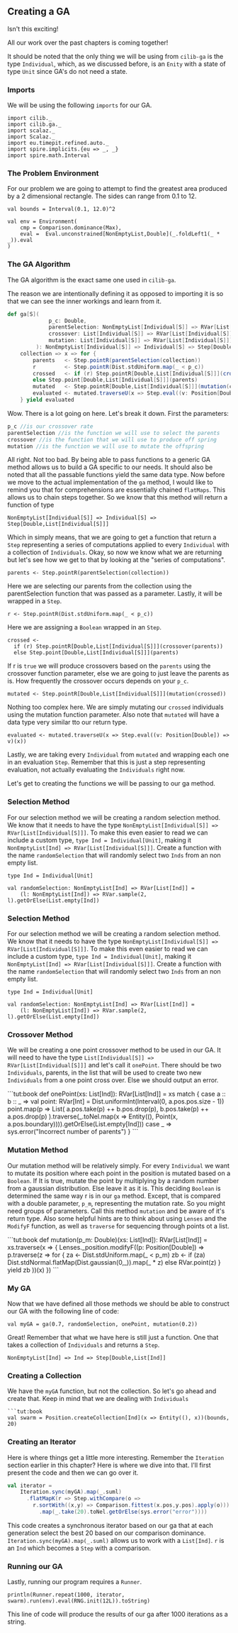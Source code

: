 ## Creating a GA

Isn't this exciting!

All our work over the past chapters is coming together!

It should be noted that the only thing we will be using from
`cilib-ga` is the type `Individual`, which, as we discussed before, is
an `Enity` with a state of type `Unit` since GA's do not need a state.

### Imports

We will be using the following `imports` for our GA.

```tut:book:silent
import cilib._
import cilib.ga._
import scalaz._
import Scalaz._
import eu.timepit.refined.auto._
import spire.implicits.{eu => _, _}
import spire.math.Interval
```

### The Problem Environment

For our problem we are going to attempt to find the greatest area
produced by a 2 dimensional rectangle. The sides can range from 0.1
to 12.

```tut:book
val bounds = Interval(0.1, 12.0)^2

val env = Environment(
    cmp = Comparison.dominance(Max),
    eval =  Eval.unconstrained[NonEmptyList,Double](_.foldLeft1(_ * _)).eval
)
```

### The GA Algorithm

The GA algorithm is the exact same one used in `cilib-ga`.

The reason we are intentionally defining it as opposed to importing it
is so that we can see the inner workings and learn from it.

```scala
def ga[S](
             p_c: Double,
             parentSelection: NonEmptyList[Individual[S]] => RVar[List[Individual[S]]],
             crossover: List[Individual[S]] => RVar[List[Individual[S]]],
             mutation: List[Individual[S]] => RVar[List[Individual[S]]]
         ): NonEmptyList[Individual[S]] => Individual[S] => Step[Double,List[Individual[S]]] =
    collection => x => for {
        parents   <- Step.pointR(parentSelection(collection))
        r         <- Step.pointR(Dist.stdUniform.map(_ < p_c))
        crossed   <- if (r) Step.pointR[Double,List[Individual[S]]](crossover(parents))
        else Step.point[Double,List[Individual[S]]](parents)
        mutated   <- Step.pointR[Double,List[Individual[S]]](mutation(crossed))
        evaluated <- mutated.traverseU(x => Step.eval((v: Position[Double]) => v)(x))
    } yield evaluated
```

Wow. There is a lot going on here.
Let's break it down.
First the parameters:

```scala
p_c //is our crossover rate
parentSelection //is the function we will use to select the parents
crossover //is the function that we will use to produce off spring
mutation //is the function we will use to mutate the offspring
```

All right. Not too bad. By being able to pass functions to a generic
GA method allows us to build a GA specific to our needs. It should
also be noted that all the passable functions yield the same data
type. Now before we move to the actual implementation of the `ga`
method, I would like to remind you that for comprehensions are
essentially chained `flatMaps`. This allows us to chain steps
together. So we know that this method will return a function of type

`NonEmptyList[Individual[S]] => Individual[S] => Step[Double,List[Individual[S]]]`

Which in simply means, that we are going to get a function that return
a `Step` representing a series of computations applied to every
`Individual` with a collection of `Individuals`. Okay, so now we know
what we are returning but let's see how we get to that by looking at
the "series of computations".

`parents <- Step.pointR(parentSelection(collection))`

Here we are selecting our parents from the collection using the
parentSelection function that was passed as a parameter. Lastly, it
will be wrapped in a `Step`.

`r <- Step.pointR(Dist.stdUniform.map(_ < p_c))`

Here we are assigning a `Boolean` wrapped in an `Step`.

```
crossed <-
  if (r) Step.pointR[Double,List[Individual[S]]](crossover(parents))
  else Step.point[Double,List[Individual[S]]](parents)
```

If r is `true` we will produce crossovers based on the `parents` using
the crossover function parameter, else we are going to just leave the
parents as is. How frequently the crossover occurs depends on your
`p_c`.

`mutated <- Step.pointR[Double,List[Individual[S]]](mutation(crossed))`

Nothing too complex here. We are simply mutating our ``crossed``
individuals using the mutation function parameter. Also note that
``mutated`` will have a data type very similar tto our return type.

`evaluated <- mutated.traverseU(x => Step.eval((v: Position[Double]) => v)(x))`

Lastly, we are taking every `Individual` from `mutated` and wrapping
each one in an evaluation `Step`. Remember that this is just a step
representing evaluation, not actually evaluating the `Individuals`
right now.

Let's get to creating the functions we will be passing to our ga method.

### Selection Method

For our selection method we will be creating a random selection
method. We know that it needs to have the type
`NonEmptyList[Individual[S]] => RVar[List[Individual[S]]]`. To make
this even easier to read we can include a custom type, `type Ind =
Individual[Unit]`, making it `NonEmptyList[Ind] =>
RVar[List[Individual[S]]]`. Create a function with the name
`randomSelection` that will randomly select two `Inds` from an non
empty list.

<div class="solution">

```tut:book:silent
type Ind = Individual[Unit]
```
```tut:book
val randomSelection: NonEmptyList[Ind] => RVar[List[Ind]] =
    (l: NonEmptyList[Ind]) => RVar.sample(2, l).getOrElse(List.empty[Ind])
```
</div>

### Selection Method

For our selection method we will be creating a random selection
method. We know that it needs to have the type
`NonEmptyList[Individual[S]] => RVar[List[Individual[S]]]`. To make
this even easier to read we can include a custom type, `type Ind =
Individual[Unit]`, making it `NonEmptyList[Ind] =>
RVar[List[Individual[S]]]`. Create a function with the name
`randomSelection` that will randomly select two `Inds` from an non
empty list.

<div class="solution">

```tut:book:silent
type Ind = Individual[Unit]
```
```tut:book
val randomSelection: NonEmptyList[Ind] => RVar[List[Ind]] =
    (l: NonEmptyList[Ind]) => RVar.sample(2, l).getOrElse(List.empty[Ind])
```
</div>

### Crossover Method

We will be creating a one point crossover method to be used in our GA.
It will need to have the type `List[Individual[S]] =>
RVar[List[Individual[S]]]` and let's call it `onePoint`. There should
be two `Individuals`, parents, in the list that will be used to create
two new `Individuals` from a one point cross over. Else we should
output an error.

<div class="solution">
```tut:book
def onePoint(xs: List[Ind]): RVar[List[Ind]] =
    xs match {
        case a :: b :: _ =>
            val point: RVar[Int] = Dist.uniformInt(Interval(0, a.pos.pos.size - 1))
            point.map(p => List(
                a.pos.take(p) ++ b.pos.drop(p),
                b.pos.take(p) ++ a.pos.drop(p)
            ).traverse(_.toNel.map(x => Entity((), Point(x, a.pos.boundary)))).getOrElse(List.empty[Ind]))
        case _ => sys.error("Incorrect number of parents")
    }
```
</div>

### Mutation Method

Our mutation method will be relatively simply. For every `Individual`
we want to mutate its position where each point in the position is
mutated based on a `Boolean`. If It is true, mutate the point by
multiplying by a random number from a gaussian distribution. Else
leave it as it is. This deciding `Boolean` is determined the same way
r is in our `ga` method. Except, that is compared with a double
parameter, `p_m`, representing the mutation rate. So you might need
groups of parameters. Call this method `mutation` and be aware of
it's return type. Also some helpful hints are to think about using
`Lenses` and the `ModifyF` function, as well as `traverse` for
sequencing through points ot a list.

<div class="solution">
```tut:book
def mutation(p_m: Double)(xs: List[Ind]): RVar[List[Ind]] =
    xs.traverse(x => {
        Lenses._position.modifyF((p: Position[Double]) => p.traverse(z => for {
            za <- Dist.stdUniform.map(_ < p_m)
            zb <- if (za) Dist.stdNormal.flatMap(Dist.gaussian(0,_)).map(_ * z) else RVar.point(z)
        } yield zb
        ))(x)
    })
```
</div>

### My GA

Now that we have defined all those methods we should be able to
construct our GA with the following line of code:

`val myGA = ga(0.7, randomSelection, onePoint, mutation(0.2))`

Great! Remember that what we have here is still just a function. One
that takes a collection of `Individuals` and returns a `Step`.

`NonEmptyList[Ind] => Ind => Step[Double,List[Ind]]`

### Creating a Collection

We have the `myGA` function, but not the collection. So let's go ahead and
create that. Keep in mind that we are dealing with `Individuals`

```tut:book:invisible
```tut:book
val swarm = Position.createCollection[Ind](x => Entity((), x))(bounds, 20)
```

### Creating an Iterator

Here is where things get a little more interesting. Remember the
`Iteration` section earlier in this chapter? Here is where we dive
into that. I'll first present the code and then we can go over it.

```scala
val iterator =
    Iteration.sync(myGA).map(_.suml)
      .flatMapK(r => Step.withCompare(o =>
        r.sortWith((x,y) => Comparison.fittest(x.pos,y.pos).apply(o)))
          .map(_.take(20).toNel.getOrElse(sys.error("error"))))
```

This code creates a synchronous iterator based on our ga that at each
generation select the best 20 based on our comparison dominance.
`Iteration.sync(myGA).map(_.suml)` allows us to work with a
`List[Ind]`. `r` is an `Ind` which becomes a `Step` with a
comparison.

### Running our GA

Lastly, running our program requires a `Runner`.

`println(Runner.repeat(1000, iterator, swarm).run(env).eval(RNG.init(12L)).toString)`

This line of code will produce the results of our ga after 1000
iterations as a string.
